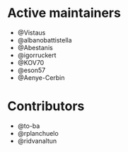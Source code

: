# Active maintainers
* @Vistaus
* @albanobattistella
* @Abestanis
* @igorruckert
* @KOV70
* @eson57
* @Aenye-Cerbin

# Contributors
* @to-ba
* @rplanchuelo
* @ridvanaltun
